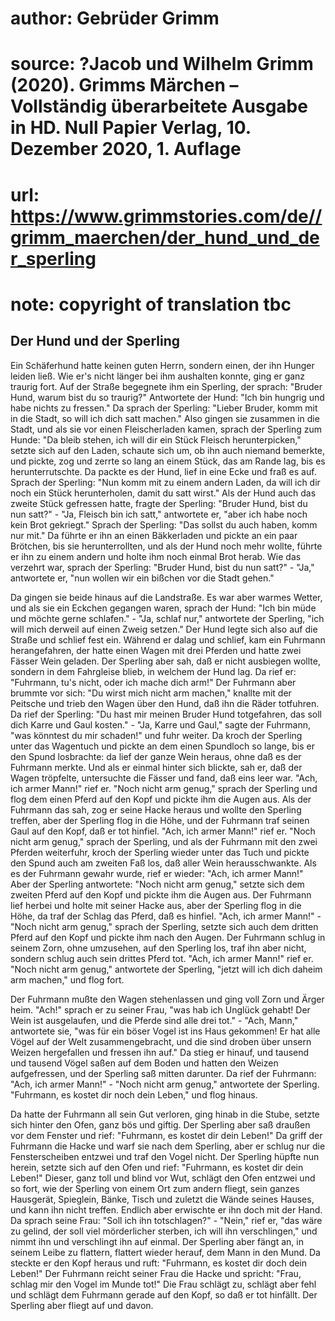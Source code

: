 # author: Gebrüder Grimm
# source: ?Jacob und Wilhelm Grimm (2020). Grimms Märchen – Vollständig überarbeitete Ausgabe in HD. Null Papier Verlag, 10. Dezember 2020, 1. Auflage
# url: https://www.grimmstories.com/de//grimm_maerchen/der_hund_und_der_sperling
# note: copyright of translation tbc

## Der Hund und der Sperling 

Ein Schäferhund hatte keinen guten Herrn, sondern einen, der ihn Hunger
leiden ließ. Wie er's nicht länger bei ihm aushalten konnte, ging er
ganz traurig fort. Auf der Straße begegnete ihm ein Sperling, der
sprach: "Bruder Hund, warum bist du so traurig?" Antwortete der Hund:
"Ich bin hungrig und habe nichts zu fressen." Da sprach der Sperling:
"Lieber Bruder, komm mit in die Stadt, so will ich dich satt machen."
Also gingen sie zusammen in die Stadt, und als sie vor einen
Fleischerladen kamen, sprach der Sperling zum Hunde: "Da bleib stehen,
ich will dir ein Stück Fleisch herunterpicken," setzte sich auf den
Laden, schaute sich um, ob ihn auch niemand bemerkte, und pickte, zog
und zerrte so lang an einem Stück, das am Rande lag, bis es
herunterrutschte. Da packte es der Hund, lief in eine Ecke und fraß es
auf. Sprach der Sperling: "Nun komm mit zu einem andern Laden, da will
ich dir noch ein Stück herunterholen, damit du satt wirst." Als der
Hund auch das zweite Stück gefressen hatte, fragte der Sperling:
"Bruder Hund, bist du nun satt?" - "Ja, Fleisch bin ich satt,"
antwortete er, "aber ich habe noch kein Brot gekriegt." Sprach der
Sperling: "Das sollst du auch haben, komm nur mit." Da führte er ihn
an einen Bäkkerladen und pickte an ein paar Brötchen, bis sie
herunterrollten, und als der Hund noch mehr wollte, führte er ihn zu
einem andern und holte ihm noch einmal Brot herab. Wie das verzehrt war,
sprach der Sperling: "Bruder Hund, bist du nun satt?" - "Ja,"
antwortete er, "nun wollen wir ein bißchen vor die Stadt gehen."

Da gingen sie beide hinaus auf die Landstraße. Es war aber warmes
Wetter, und als sie ein Eckchen gegangen waren, sprach der Hund: "Ich
bin müde und möchte gerne schlafen." - "Ja, schlaf nur," antwortete
der Sperling, "ich will mich derweil auf einen Zweig setzen." Der Hund
legte sich also auf die Straße und schlief fest ein. Während er dalag
und schlief, kam ein Fuhrmann herangefahren, der hatte einen Wagen mit
drei Pferden und hatte zwei Fässer Wein geladen. Der Sperling aber sah,
daß er nicht ausbiegen wollte, sondern in dem Fahrgleise blieb, in
welchem der Hund lag. Da rief er: "Fuhrmann, tu's nicht, oder ich
mache dich arm!" Der Fuhrmann aber brummte vor sich: "Du wirst mich
nicht arm machen," knallte mit der Peitsche und trieb den Wagen über
den Hund, daß ihn die Räder totfuhren. Da rief der Sperling: "Du hast
mir meinen Bruder Hund totgefahren, das soll dich Karre und Gaul
kosten." - "Ja, Karre und Gaul," sagte der Fuhrmann, "was könntest
du mir schaden!" und fuhr weiter. Da kroch der Sperling unter das
Wagentuch und pickte an dem einen Spundloch so lange, bis er den Spund
losbrachte: da lief der ganze Wein heraus, ohne daß es der Fuhrmann
merkte. Und als er einmal hinter sich blickte, sah er, daß der Wagen
tröpfelte, untersuchte die Fässer und fand, daß eins leer war. "Ach,
ich armer Mann!" rief er. "Noch nicht arm genug," sprach der Sperling
und flog dem einen Pferd auf den Kopf und pickte ihm die Augen aus. Als
der Fuhrmann das sah, zog er seine Hacke heraus und wollte den Sperling
treffen, aber der Sperling flog in die Höhe, und der Fuhrmann traf
seinen Gaul auf den Kopf, daß er tot hinfiel. "Ach, ich armer Mann!"
rief er. "Noch nicht arm genug," sprach der Sperling, und als der
Fuhrmann mit den zwei Pferden weiterfuhr, kroch der Sperling wieder
unter das Tuch und pickte den Spund auch am zweiten Faß los, daß aller
Wein herausschwankte. Als es der Fuhrmann gewahr wurde, rief er wieder:
"Ach, ich armer Mann!" Aber der Sperling antwortete: "Noch nicht arm
genug," setzte sich dem zweiten Pferd auf den Kopf und pickte ihm die
Augen aus. Der Fuhrmann lief herbei und holte mit seiner Hacke aus, aber
der Sperling flog in die Höhe, da traf der Schlag das Pferd, daß es
hinfiel. "Ach, ich armer Mann!" - "Noch nicht arm genug," sprach der
Sperling, setzte sich auch dem dritten Pferd auf den Kopf und pickte ihm
nach den Augen. Der Fuhrmann schlug in seinem Zorn, ohne umzusehen, auf
den Sperling los, traf ihn aber nicht, sondern schlug auch sein drittes
Pferd tot. "Ach, ich armer Mann!" rief er. "Noch nicht arm genug,"
antwortete der Sperling, "jetzt will ich dich daheim arm machen," und
flog fort.

Der Fuhrmann mußte den Wagen stehenlassen und ging voll Zorn und Ärger
heim. "Ach!" sprach er zu seiner Frau, "was hab ich Unglück gehabt!
Der Wein ist ausgelaufen, und die Pferde sind alle drei tot." - "Ach,
Mann," antwortete sie, "was für ein böser Vogel ist ins Haus gekommen!
Er hat alle Vögel auf der Welt zusammengebracht, und die sind droben
über unsern Weizen hergefallen und fressen ihn auf." Da stieg er
hinauf, und tausend und tausend Vögel saßen auf dem Boden und hatten den
Weizen aufgefressen, und der Sperling saß mitten darunter. Da rief der
Fuhrmann: "Ach, ich armer Mann!" - "Noch nicht arm genug,"
antwortete der Sperling. "Fuhrmann, es kostet dir noch dein Leben,"
und flog hinaus.

Da hatte der Fuhrmann all sein Gut verloren, ging hinab in die Stube,
setzte sich hinter den Ofen, ganz bös und giftig. Der Sperling aber saß
draußen vor dem Fenster und rief: "Fuhrmann, es kostet dir dein
Leben!" Da griff der Fuhrmann die Hacke und warf sie nach dem Sperling,
aber er schlug nur die Fensterscheiben entzwei und traf den Vogel nicht.
Der Sperling hüpfte nun herein, setzte sich auf den Ofen und rief:
"Fuhrmann, es kostet dir dein Leben!" Dieser, ganz toll und blind vor
Wut, schlägt den Ofen entzwei und so fort, wie der Sperling von einem
Ort zum andern fliegt, sein ganzes Hausgerät, Spieglein, Bänke, Tisch
und zuletzt die Wände seines Hauses, und kann ihn nicht treffen. Endlich
aber erwischte er ihn doch mit der Hand. Da sprach seine Frau: "Soll
ich ihn totschlagen?" - "Nein," rief er, "das wäre zu gelind, der
soll viel mörderlicher sterben, ich will ihn verschlingen," und nimmt
ihn und verschlingt ihn auf einmal. Der Sperling aber fängt an, in
seinem Leibe zu flattern, flattert wieder herauf, dem Mann in den Mund.
Da steckte er den Kopf heraus und ruft: "Fuhrmann, es kostet dir doch
dein Leben!" Der Fuhrmann reicht seiner Frau die Hacke und spricht:
"Frau, schlag mir den Vogel im Munde tot!" Die Frau schlägt zu,
schlägt aber fehl und schlägt dem Fuhrmann gerade auf den Kopf, so daß
er tot hinfällt. Der Sperling aber fliegt auf und davon.
